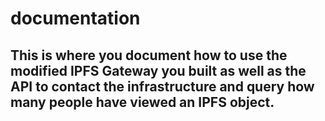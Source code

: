 # documentation

## This is where you document how to use the modified IPFS Gateway you built as well as the API to contact the infrastructure and query how many people have viewed an IPFS object. 

